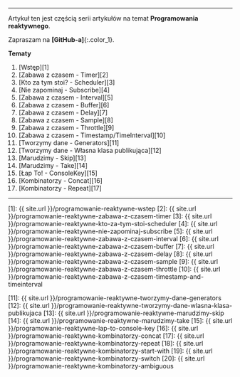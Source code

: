 ----
Artykuł ten jest częścią serii artykułów na temat **Programowania reaktywnego**.

Zapraszam na **[GitHub-a]**{:.color_1}.
 
**Tematy**

1. [Wstęp][1]
2. [Zabawa z czasem - Timer][2]
3. [Kto za tym stoi? - Scheduler][3]
4. [Nie zapominaj - Subscribe][4]
5. [Zabawa z czasem - Interval][5]
6. [Zabawa z czasem - Buffer][6]
7. [Zabawa z czasem - Delay][7]
8. [Zabawa z czasem - Sample][8]
9. [Zabawa z czasem - Throttle][9]
10. [Zabawa z czasem - Timestamp/TimeInterval][10]
11. [Tworzymy dane - Generators][11]
12. [Tworzymy dane - Własna klasa publikująca][12]
13. [Marudzimy - Skip][13]
14. [Marudzimy - Take][14]
15. [Łap To! - ConsoleKey][15]
16. [Kombinatorzy - Concat][16]
17. [Kombinatorzy - Repeat][17]
<!--18. [Kombinatorzy - Start With][18]-->
<!--19. [Kombinatorzy - Switch][19]-->
<!--20. [Kombinatorzy - Ambiguous][20]-->

------

[1]: {{ site.url }}/programowanie-reaktywne-wstep
[2]: {{ site.url }}/programowanie-reaktywne-zabawa-z-czasem-timer
[3]: {{ site.url }}/programowanie-reaktywne-kto-za-tym-stoi-scheduler
[4]: {{ site.url }}/programowanie-reaktywne-nie-zapominaj-subscribe
[5]: {{ site.url }}/programowanie-reaktywne-zabawa-z-czasem-interval
[6]: {{ site.url }}/programowanie-reaktywne-zabawa-z-czasem-buffer
[7]: {{ site.url }}/programowanie-reaktywne-zabawa-z-czasem-delay
[8]: {{ site.url }}/programowanie-reaktywne-zabawa-z-czasem-sample
[9]: {{ site.url }}/programowanie-reaktywne-zabawa-z-czasem-throttle
[10]: {{ site.url }}/programowanie-reaktywne-zabawa-z-czasem-timestamp-and-timeinterval

[11]: {{ site.url }}/programowanie-reaktywne-tworzymy-dane-generators
[12]: {{ site.url }}/programowanie-reaktywne-tworzymy-dane-wlasna-klasa-publikujaca
[13]: {{ site.url }}/programowanie-reaktywne-marudzimy-skip
[14]: {{ site.url }}/programowanie-reaktywne-marudzimy-take
[15]: {{ site.url }}/programowanie-reaktywne-lap-to-console-key
[16]: {{ site.url }}/programowanie-reaktywne-kombinatorzy-concat
[17]: {{ site.url }}/programowanie-reaktywne-kombinatorzy-repeat
[18]: {{ site.url }}/programowanie-reaktywne-kombinatorzy-start-with
[19]: {{ site.url }}/programowanie-reaktywne-kombinatorzy-switch
[20]: {{ site.url }}/programowanie-reaktywne-kombinatorzy-ambiguous